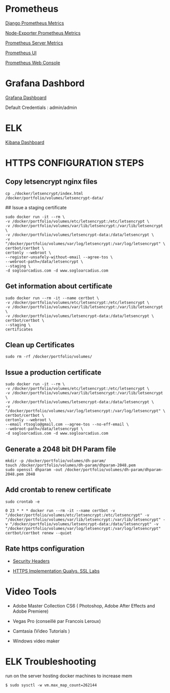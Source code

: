 # Prometheus

[Django Prometheus Metrics](http://sogloarcadius.com/monitoring/metrics)

[Node-Exporter Prometheus Metrics](http://sogloarcadius.com:9100/metrics)

[Prometheus Server Metrics](http://sogloarcadius.com:9090/metrics)

[Prometheus UI](http://sogloarcadius.com:9090)

[Prometheus Web Console](http://sogloarcadius.com:9090/consoles/summary.html)

# Grafana Dashbord

[Grafana Dashboard](http://sogloarcadius.com:3000)

Default Credentials : admin/admin

# ELK

[Kibana Dashboard](http://sogloarcadius.com:5601)

# HTTPS CONFIGURATION STEPS

## Copy letsencrypt nginx files 

```
cp ./docker/letsencrypt/index.html /docker/portfolio/volumes/letsencrypt-data/

```
## Issue a staging certificate

```
sudo docker run -it --rm \
-v /docker/portfolio/volumes/etc/letsencrypt:/etc/letsencrypt \
-v /docker/portfolio/volumes/var/lib/letsencrypt:/var/lib/letsencrypt \
-v /docker/portfolio/volumes/letsencrypt-data:/data/letsencrypt \
-v "/docker/portfolio/volumes/var/log/letsencrypt:/var/log/letsencrypt" \
certbot/certbot \
certonly --webroot \
--register-unsafely-without-email --agree-tos \
--webroot-path=/data/letsencrypt \
--staging \
-d sogloarcadius.com -d www.sogloarcadius.com
```

## Get information about certificate

```
sudo docker run --rm -it --name certbot \
-v /docker/portfolio/volumes/etc/letsencrypt:/etc/letsencrypt \
-v /docker/portfolio/volumes/var/lib/letsencrypt:/var/lib/letsencrypt \
-v /docker/portfolio/volumes/letsencrypt-data:/data/letsencrypt \
certbot/certbot \
--staging \
certificates
```

## Clean up Certificates


```
sudo rm -rf /docker/portfolio/volumes/

```

## Issue a production certificate

```
sudo docker run -it --rm \
-v /docker/portfolio/volumes/etc/letsencrypt:/etc/letsencrypt \
-v /docker/portfolio/volumes/var/lib/letsencrypt:/var/lib/letsencrypt \
-v /docker/portfolio/volumes/letsencrypt-data:/data/letsencrypt \
-v "/docker/portfolio/volumes/var/log/letsencrypt:/var/log/letsencrypt" \
certbot/certbot \
certonly --webroot \
--email rtsoglo@gmail.com --agree-tos --no-eff-email \
--webroot-path=/data/letsencrypt \
-d sogloarcadius.com -d www.sogloarcadius.com

```


## Generate a 2048 bit DH Param file

```
mkdir -p /docker/portfolio/volumes/dh-param/
touch /docker/portfolio/volumes/dh-param/dhparam-2048.pem
sudo openssl dhparam -out /docker/portfolio/volumes/dh-param/dhparam-2048.pem 2048

```

## Add crontab to renew certificate

``` 
sudo crontab -e

0 23 * * * docker run --rm -it --name certbot -v "/docker/portfolio/volumes/etc/letsencrypt:/etc/letsencrypt" -v "/docker/portfolio/volumes/var/lib/letsencrypt:/var/lib/letsencrypt" -v "/docker/portfolio/volumes/letsencrypt-data:/data/letsencrypt" -v "/docker/portfolio/volumes/var/log/letsencrypt:/var/log/letsencrypt" certbot/certbot renew --quiet
```


## Rate https configuration

* [Security Headers](http://securityheaders.io)

* [HTTPS Implementation Qualys. SSL Labs](http://ssllabs.com)


# Video Tools

* Adobe Master Collection CS6 ( Photoshop, Adobe After Effects and Adobe Premiere)

* Vegas Pro (conseillé par Francois Leroux)

* Camtasia (Video Tutorials )

* Windows video maker


# ELK Troubleshooting

run on the server hosting docker machines to increase mem

``` 
$ sudo sysctl -w vm.max_map_count=262144

```